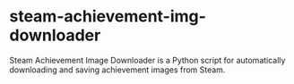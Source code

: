 # steam-achievement-img-downloader
Steam Achievement Image Downloader is a Python script for automatically downloading and saving achievement images from Steam.
